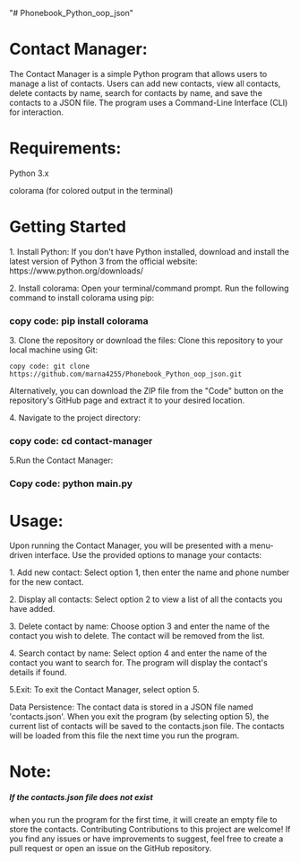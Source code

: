 "# Phonebook_Python_oop_json" 

<h1>Contact Manager:</h1>
<p>The Contact Manager is a simple Python program that allows users to manage a list of contacts. Users can add new contacts, view all contacts, delete contacts by name, search for contacts by name, and save the contacts to a JSON file. The program uses a Command-Line Interface (CLI) for interaction.</p>

<h1>Requirements:</h1>
<p>Python 3.x</p>
<p>colorama (for colored output in the terminal)</p>

<h1>Getting Started</h1>
<p>1. Install Python:
    If you don't have Python installed, download and install the latest version of Python 3 from the official website: https://www.python.org/downloads/</p>

<p>2. Install colorama:
    Open your terminal/command prompt.
    Run the following command to install colorama using pip:</p>

   <h3>copy code: pip install colorama</h3>

<p>3. Clone the repository or download the files:
  Clone this repository to your local machine using Git:</p>

    copy code: git clone https://github.com/marna4255/Phonebook_Python_oop_json.git

  <p>Alternatively, you can download the ZIP file from the "Code" button on the repository's GitHub page and extract it to your desired location.</p>


<p>4. Navigate to the project directory:</p>

  <h3>copy code: cd contact-manager</h3>


<p>5.Run the Contact Manager:</p>

  <h3>Copy code: python main.py</h3>


<h1>Usage:</h1>
<p>Upon running the Contact Manager, you will be presented with a menu-driven interface. Use the provided options to manage your contacts:</p>

<p>1. Add new contact: Select option 1, then enter the name and phone number for the new contact.</p>

<p>2. Display all contacts: Select option 2 to view a list of all the contacts you have added.</p>

<p>3. Delete contact by name: Choose option 3 and enter the name of the contact you wish to delete. The contact will be removed from the list.</p>

<p>4. Search contact by name: Select option 4 and enter the name of the contact you want to search for. The program will display the contact's details if found.</p>

<p>5.Exit: To exit the Contact Manager, select option 5.</p>


<p>Data Persistence:
The contact data is stored in a JSON file named 'contacts.json'.
When you exit the program (by selecting option 5), the current list of contacts will be saved to the contacts.json file. The contacts will be loaded from this file the next time you run the program.</p>


<h1>Note:</h1>
<h5><a>If the contacts.json file does not exist</a></h5> <p>when you run the program for the first time, it will create an empty file to store the contacts.
Contributing
Contributions to this project are welcome! If you find any issues or have improvements to suggest, feel free to create a pull request or open an issue on the GitHub repository.</p>
